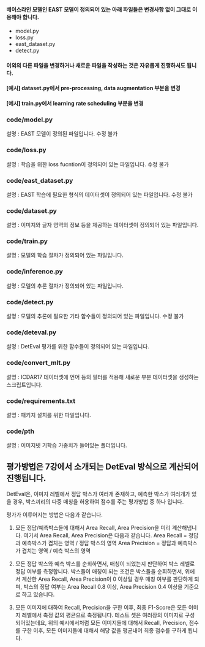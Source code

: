 #### 베이스라인 모델인 EAST 모델이 정의되어 있는 아래 파일들은 변경사항 없이 그대로 이용해야 합니다.

- model.py
- loss.py
- east_dataset.py
- detect.py

#### 이외의 다른 파일을 변경하거나 새로운 파일을 작성하는 것은 자유롭게 진행하셔도 됩니다.
#### [예시] dataset.py에서 pre-processing, data augmentation 부분을 변경
#### [예시] train.py에서 learning rate scheduling 부분을 변경

### code/model.py
설명 : EAST 모델이 정의된 파일입니다.
수정 불가

### code/loss.py

설명 : 학습을 위한 loss fucntion이 정의되어 있는 파일입니다.
수정 불가

### code/east_dataset.py

설명 : EAST 학습에 필요한 형식의 데이터셋이 정의되어 있는 파일입니다.
수정 불가

### code/dataset.py

설명 : 이미지와 글자 영역의 정보 등을 제공하는 데이터셋이 정의되어 있는 파일입니다.

### code/train.py

설명 : 모델의 학습 절차가 정의되어 있는 파일입니다.

### code/inference.py

설명 : 모델의 추론 절차가 정의되어 있는 파일입니다.

### code/detect.py

설명 : 모델의 추론에 필요한 기타 함수들이 정의되어 있는 파일입니다.
수정 불가

### code/deteval.py

설명 : DetEval 평가를 위한 함수들이 정의되어 있는 파일입니다.

### code/convert_mlt.py

설명 : ICDAR17 데이터셋에 언어 등의 필터를 적용해 새로운 부분 데이터셋을 생성하는 스크립트입니다.

### code/requirements.txt

설명 : 패키지 설치를 위한 파일입니다.

### code/pth

설명 : 이미지넷 기학습 가중치가 들어있는 폴더입니다.

## 평가방법은 7강에서 소개되는 DetEval 방식으로 계산되어 진행됩니다.
DetEval은, 이미지 레벨에서 정답 박스가 여러개 존재하고, 예측한 박스가 여러개가 있을 경우, 박스끼리의 다중 매칭을 허용하여 점수를 주는 평가방법 중 하나 입니다.

평가가 이루어지는 방법은 다음과 같습니다.

1) 모든 정답/예측박스들에 대해서 Area Recall, Area Precision을 미리 계산해냅니다.
여기서 Area Recall, Area Precision은 다음과 같습니다.
Area Recall = 정답과 예측박스가 겹치는 영역 / 정답 박스의 영역
Area Precision = 정답과 예측박스가 겹치는 영역 / 예측 박스의 영역

2) 모든 정답 박스와 예측 박스를 순회하면서, 매칭이 되었는지 판단하여 박스 레벨로 정답 여부를 측정합니다.
박스들이 매칭이 되는 조건은 박스들을 순회하면서,
위에서 계산한 Area Recall, Area Precision이 0 이상일 경우 매칭 여부를 판단하게 되며,
박스의 정답 여부는 Area Recall 0.8 이상, Area Precision 0.4 이상을 기준으로 하고 있습니다.

3) 모든 이미지에 대하여 Recall, Precision을 구한 이후, 최종 F1-Score은 모든 이미지 레벨에서 측정 값의 평균으로 측정됩니다.
테스트 셋은 여러장의 이미지로 구성되어있는데요,
위의 예시에서처럼 모든 이미지들에 대해서 Recall, Precision, 점수를 구한 이후,
모든 이미지들에 대해서 해당 값을 평균내어 최종 점수를 구하게 됩니다.
